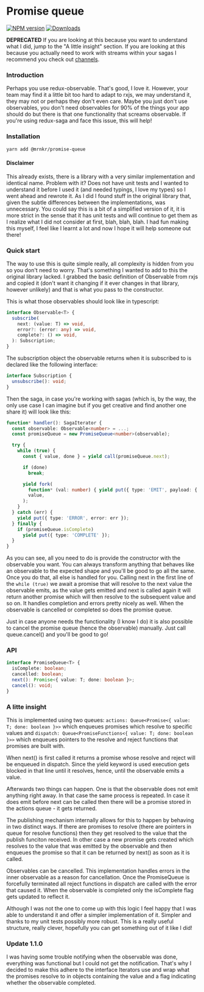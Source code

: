 # Promise queue

[![NPM version][npm-image]][npm-url]
[![Downloads][downloads-image]][npm-url]

[npm-image]:http://img.shields.io/npm/v/@mrnkr/promise-queue.svg
[npm-url]:https://npmjs.org/package/@mrnkr/promise-queue
[downloads-image]:http://img.shields.io/npm/dm/@mrnkr/promise-queue.svg

**DEPRECATED** If you are looking at this because you want to understand what I did, jump to the "A little insight" section. If you are looking at this because you actually need to work with streams within your sagas I recommend you check out [channels](https://redux-saga.js.org/docs/advanced/Channels.html).

### Introduction

Perhaps you use redux-observable. That's good, I love it. However, your team may find it a little bit too hard to adapt to rxjs, we may understand it, they may not or perhaps they don't even care. Maybe you just don't use observables, you don't need observables for 90% of the things your app should do but there is that one functionality that screams observable. If you're using redux-saga and face this issue, this will help!

### Installation

```zsh
yarn add @mrnkr/promise-queue
```

#### Disclaimer

This already exists, there is a library with a very similar implementation and identical name. Problem with it? Does not have unit tests and I wanted to understand it before I used it (and needed typings, I love my types) so I went ahead and rewrote it. As I did I found stuff in the original library that, given the subtle differences between the implementations, was unnecessary. You could say this is a bit of a simplified version of it, it is more strict in the sense that it has unit tests and will continue to get them as I realize what I did not consider at first, blah, blah, blah. I had fun making this myself, I feel like I learnt a lot and now I hope it will help someone out there!

### Quick start

The way to use this is quite simple really, all complexity is hidden from you so you don't need to worry. That's something I wanted to add to this the original library lacked. I grabbed the basic definition of Observable from rxjs and copied it (don't want it changing if it ever changes in that library, however unlikely) and that is what you pass to the constructor.

This is what those observables should look like in typescript:

```typescript
interface Observable<T> {
  subscribe(
    next: (value: T) => void,
    error?: (error: any) => void,
    complete?: () => void,
  ): Subscription;
}
```

The subscription object the observable returns when it is subscribed to is declared like the following interface:

```typescript
interface Subscription {
  unsubscribe(): void;
}
```

Then the saga, in case you're working with sagas (which is, by the way, the only use case I can imagine but if you get creative and find another one share it) will look like this:

```typescript
function* handler(): SagaIterator {
  const observable: Observable<number> = ...;
  const promiseQueue = new PromiseQueue<number>(observable);

  try {
    while (true) {
      const { value, done } = yield call(promiseQueue.next);

      if (done)
        break;

      yield fork(
        function* (val: number) { yield put({ type: 'EMIT', payload: { val } }); },
        value,
      );
    }
  } catch (err) {
    yield put({ type: 'ERROR', error: err });
  } finally {
    if (promiseQueue.isComplete)
      yield put({ type: 'COMPLETE' });
  }
}
```

As you can see, all you need to do is provide the constructor with the observable you want. You can always transform anything that behaves like an observable to the expected shape and you'll be good to go all the same. Once you do that, all else is handled for you. Calling next in the first line of the `while (true)` we await a promise that will resolve to the next value the observable emits, as the value gets emitted and next is called again it will return another promise which will then resolve to the subsequent value and so on. It handles completion and errors pretty nicely as well. When the observable is cancelled or completed so does the promise queue.

Just in case anyone needs the functionality (I know I do) it is also possible to cancel the promise queue (hence the observable) manually. Just call queue.cancel() and you'll be good to go!

### API

```typescript
interface PromiseQueue<T> {
  isComplete: boolean;
  cancelled: boolean;
  next(): Promise<{ value: T; done: boolean }>;
  cancel(): void;
}
```

### A litte insight

This is implemented using two queues: `actions: Queue<Promise<{ value: T; done: boolean }>>` which enqueues promises which resolve to specific values and `dispatch: Queue<PromiseFunctions<{ value: T; done: boolean }>>` which enqueues pointers to the resolve and reject functions that promises are built with.

When next() is first called it returns a promise whose resolve and reject will be enqueued in dispatch. Since the yield keyword is used execution gets blocked in that line until it resolves, hence, until the observable emits a value.

Afterwards two things can happen. One is that the observable does not emit anything right away. In that case the same process is repeated. In case it does emit before next can be called then there will be a promise stored in the actions queue - it gets returned.

The publishing mechanism internally allows for this to happen by behaving in two distinct ways. If there are promises to resolve (there are pointers in queue for resolve functions) then they get resolved to the value that the publish funciton received. In other case a new promise gets created which resolves to the value that was emitted by the observable and then enqueues the promise so that it can be returned by next() as soon as it is called.

Observables can be cancelled. This implementation handles errors in the inner observable as a reason for cancellation. Once the PromiseQueue is forcefully terminated all reject functions in dispatch are called with the error that caused it. When the observable is completed only the isComplete flag gets updated to reflect it.

Although I was not the one to come up with this logic I feel happy that I was able to understand it and offer a simpler implementation of it. Simpler and thanks to my unit tests possibly more robust. This is a really useful structure, really clever, hopefully you can get something out of it like I did!

### Update 1.1.0

I was having some trouble notifying when the observable was done, everything was functional but I could not get the notification. That's why I decided to make this adhere to the interface Iterators use and wrap what the promises resolve to in objects containing the value and a flag indicating whether the observable completed.
